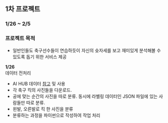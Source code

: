 ## 1차 프로젝트
### 1/26 ~ 2/5
### 프로젝트 목적
- 일반인들도 축구선수들이 연습하듯이 자신의 슛자세를 보고 재미있게 분석해볼 수 있도록 돕기 위한 서비스 제공

**1/26**  
데이터 전처리
- AI HUB 데이터 [참고](https://www.aihub.or.kr/aihubdata/data/view.do?currMenu=115&topMenu=100&aihubDataSe=data&dataSetSn=71406) 및 사용
- 각 축구 킥의 사진들을 다운로드.
- 공에 맞는 순간의 사진을 따로 분류. 동시에 라벨링 데이터인 JSON 파일에 있는 사람들만 따로 분류.
- 왼발, 오른발로 킥 한 사진을 분류
- 분류하는 과정을 파이썬으로 작성하여 작업 처리
